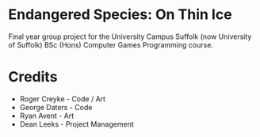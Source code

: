 # Endangered Species: On Thin Ice
Final year group project for the University Campus Suffolk (now University of Suffolk) BSc (Hons) Computer Games Programming course.

# Credits
* Roger Creyke - Code / Art
* George Daters - Code
* Ryan Avent - Art
* Dean Leeks - Project Management
